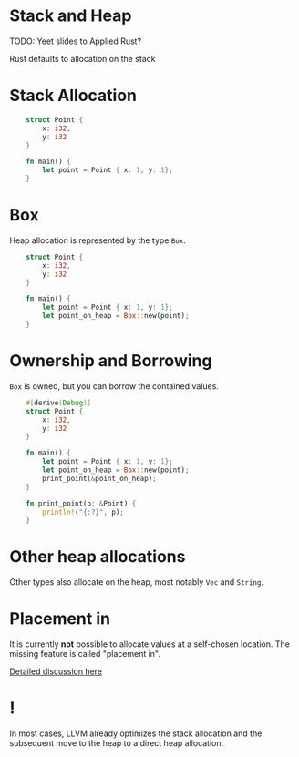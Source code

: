 # Stack and Heap

TODO: Yeet slides to Applied Rust?

Rust defaults to allocation on the stack

Stack Allocation
================

```rust
    struct Point {
        x: i32,
        y: i32
    }

    fn main() {
        let point = Point { x: 1, y: 1};
    }
```
Box
===

Heap allocation is represented by the type `Box`.

```rust
    struct Point {
        x: i32,
        y: i32
    }

    fn main() {
        let point = Point { x: 1, y: 1};
        let point_on_heap = Box::new(point);
    }
```
Ownership and Borrowing
=======================

`Box` is owned, but you can borrow the contained values.

```rust
    #[derive(Debug)]
    struct Point {
        x: i32,
        y: i32
    }

    fn main() {
        let point = Point { x: 1, y: 1};
        let point_on_heap = Box::new(point);
        print_point(&point_on_heap);
    }

    fn print_point(p: &Point) {
        println!("{:?}", p);
    }
```
Other heap allocations
======================

Other types also allocate on the heap, most notably `Vec` and `String`.

Placement in
============

It is currently **not** possible to allocate values at a self-chosen
location. The missing feature is called "placement in".

[Detailed discussion
here](https://internals.rust-lang.org/t/lang-team-minutes-feature-status-report-placement-in-and-box/4646)

!
=

In most cases, LLVM already optimizes the stack allocation and the
subsequent move to the heap to a direct heap allocation.
